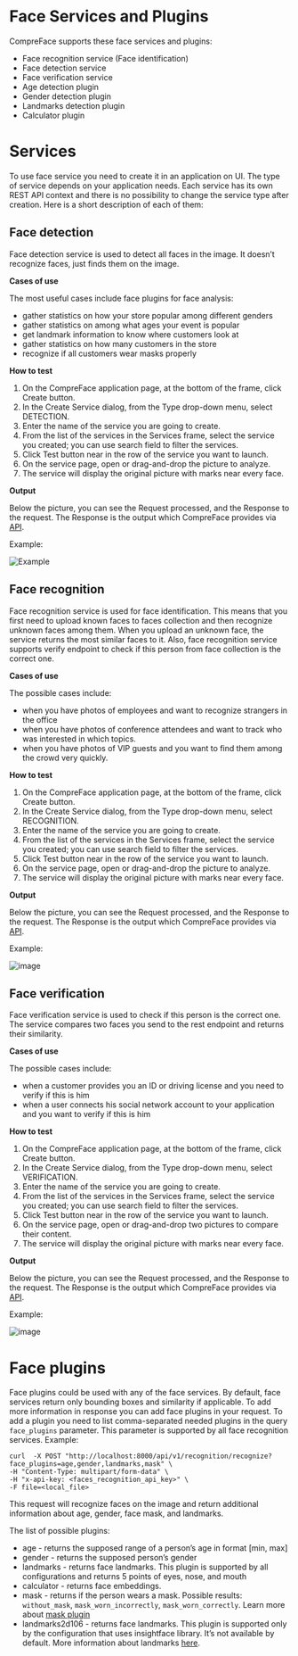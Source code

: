 # Face Services and Plugins

CompreFace supports these face services and plugins:
* Face recognition service (Face identification)
* Face detection service
* Face verification service
* Age detection plugin
* Gender detection plugin
* Landmarks detection plugin
* Calculator plugin

# Services

To use face service you need to create it in an application on UI. 
The type of service depends on your application needs. 
Each service has its own REST API context and there is no possibility to change the service type after creation. 
Here is a short description of each of them:

## Face detection

Face detection service is used to detect all faces in the image. 
It doesn’t recognize faces, just finds them on the image.

**Cases of use**

The most useful cases include face plugins for face analysis:
  * gather statistics on how your store popular among different genders
  * gather statistics on among what ages your event is popular
  * get landmark information to know where customers look at
  * gather statistics on how many customers in the store
  * recognize if all customers wear masks properly

**How to test**

1. On the CompreFace application page, at the bottom of the frame, click Create button.
2. In the Create Service dialog, from the Type drop-down menu, select DETECTION.
3. Enter the name of the service you are going to create.
4. From the list of the services in the Services frame, select the service you created; you can use search field to filter the services.
5. Click Test button near in the row of the service you want to launch.
6. On the service page, open or drag-and-drop the picture to analyze.
7. The service will display the original picture with marks near every face.

**Output**

Below the picture, you can see the Request processed, and the Response to the request.
The Response is the output which CompreFace provides via [API](Rest-API-description.md#face-detection-service).

Example:

![Example](https://user-images.githubusercontent.com/3736126/146967067-c6413d3e-3b23-45ad-abe8-0f8bc8f4800f.png)

## Face recognition

Face recognition service is used for face identification. This means that you first need to upload known faces to faces collection and 
then recognize unknown faces among them. When you upload an unknown face, the service returns the most similar faces to it. 
Also, face recognition service supports verify endpoint to check if this person from face collection is the correct one. 

**Cases of use**

The possible cases include:
  * when you have photos of employees and want to recognize strangers in the office
  * when you have photos of conference attendees and want to track who was interested in which topics.
  * when you have photos of VIP guests and you want to find them among the crowd very quickly.

**How to test**

1. On the CompreFace application page, at the bottom of the frame, click Create button.
2. In the Create Service dialog, from the Type drop-down menu, select RECOGNITION.
3. Enter the name of the service you are going to create.
4. From the list of the services in the Services frame, select the service you created; you can use search field to filter the services.
5. Click Test button near in the row of the service you want to launch.
6. On the service page, open or drag-and-drop the picture to analyze.
7. The service will display the original picture with marks near every face.

**Output**

Below the picture, you can see the Request processed, and the Response to the request.
The Response is the output which CompreFace provides via [API](Rest-API-description.md#face-recognition-service).

Example:

![image](https://user-images.githubusercontent.com/3736126/146967594-40684d12-e106-43b2-92ad-6a34176ddf87.png)

## Face verification

Face verification service is used to check if this person is the correct one. 
The service compares two faces you send to the rest endpoint and returns their similarity. 

**Cases of use**

The possible cases include:
  * when a customer provides you an ID or driving license and you need to verify if this is him
  * when a user connects his social network account to your application and you want to verify if this is him

**How to test**

1. On the CompreFace application page, at the bottom of the frame, click Create button.
2. In the Create Service dialog, from the Type drop-down menu, select VERIFICATION.
3. Enter the name of the service you are going to create.
4. From the list of the services in the Services frame, select the service you created; you can use search field to filter the services.
5. Click Test button near in the row of the service you want to launch.
6. On the service page, open or drag-and-drop two pictures to compare their content.
7. The service will display the original picture with marks near every face.

**Output**

Below the picture, you can see the Request processed, and the Response to the request.
The Response is the output which CompreFace provides via [API](Rest-API-description.md#face-verification-service).

Example:

![image](https://user-images.githubusercontent.com/3736126/146967889-ba8bdd9b-359f-4970-bfe0-71f3e6d21692.png)

#  Face plugins

Face plugins could be used with any of the face services. By default, face services return only bounding boxes and similarity if 
applicable. To add more information in response you can add face plugins in your request. To add a plugin you need to list 
comma-separated needed plugins in the query `face_plugins` parameter. This parameter is supported by all face recognition services.
Example:

```shell
curl  -X POST "http://localhost:8000/api/v1/recognition/recognize?face_plugins=age,gender,landmarks,mask" \
-H "Content-Type: multipart/form-data" \
-H "x-api-key: <faces_recognition_api_key>" \
-F file=<local_file>
```

This request will recognize faces on the image and return additional information about age, gender, face mask, and landmarks.

The list of possible plugins:
* age - returns the supposed range of a person’s age in format [min, max]
* gender - returns the supposed person’s gender
* landmarks - returns face landmarks. This plugin is supported by all configurations and returns 5 points of eyes, nose, and mouth
* calculator - returns face embeddings.  
* mask - returns if the person wears a mask. Possible results: `without_mask`, `mask_worn_incorrectly`, `mask_worn_correctly`. Learn more about [mask plugin](Mask-detection-plugin.md)
* landmarks2d106 - returns face landmarks. This plugin is supported only by the configuration that uses insightface library. It’s not 
  available by default. More information about landmarks [here](https://github.com/deepinsight/insightface/tree/master/alignment/coordinateReg#visualization).
